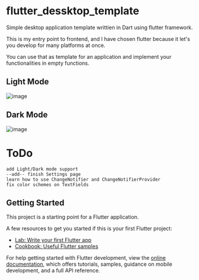 # flutter_dessktop_template

Simple desktop application template writtien in Dart using flutter framework.

This is my entry point to frontend, and I have chosen flutter because it let's you develop for many platforms at once.

You can use that as template for an application and implement your functionalities in empty functions.

## Light Mode
![image](https://user-images.githubusercontent.com/23361087/229529841-e50e8f91-77c5-4cb2-b599-70549819026e.png)

## Dark Mode
![image](https://user-images.githubusercontent.com/23361087/229529966-247d5e9a-4d7e-475b-b2fc-15050b780385.png)



# ToDo


    add Light/Dark mode support
    --add-- finish Settings page
    learn how to use ChangeNotifier and ChangeNotifierProvider
    fix color schemes on TextFields
   


    
## Getting Started

This project is a starting point for a Flutter application.

A few resources to get you started if this is your first Flutter project:

- [Lab: Write your first Flutter app](https://docs.flutter.dev/get-started/codelab)
- [Cookbook: Useful Flutter samples](https://docs.flutter.dev/cookbook)

For help getting started with Flutter development, view the
[online documentation](https://docs.flutter.dev/), which offers tutorials,
samples, guidance on mobile development, and a full API reference.
